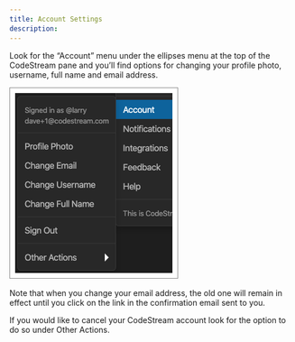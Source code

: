 ```yaml
---
title: Account Settings
description: 
---
```


Look for the “Account” menu under the ellipses menu at the top of the CodeStream
pane and you’ll find options for changing your profile photo, username, full
name and email address. 

![Account Settings](../assets/images/AccountSettings1.png)

Note that when you change your email address, the old one will remain in effect
until you click on the link in the confirmation email sent to you.

If you would like to cancel your CodeStream account look for the option to do so
under Other Actions.
